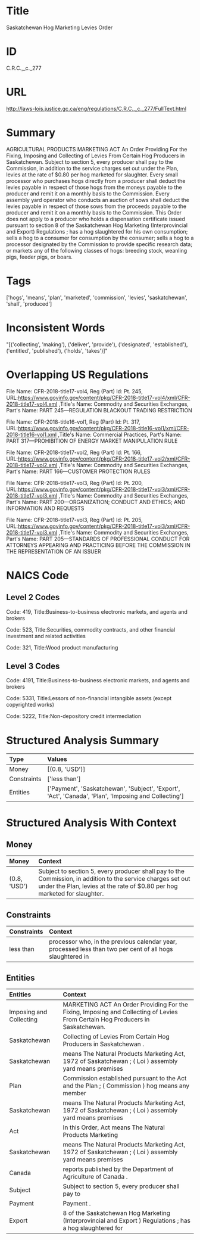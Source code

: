 # Title
Saskatchewan Hog Marketing Levies Order


# ID
C.R.C.,_c._277

# URL
http://laws-lois.justice.gc.ca/eng/regulations/C.R.C.,_c._277/FullText.html


# Summary
AGRICULTURAL PRODUCTS MARKETING ACT An Order Providing For the Fixing, Imposing and Collecting of Levies From Certain Hog Producers in Saskatchewan.
Subject to section 5, every producer shall pay to the Commission, in addition to the service charges set out under the Plan, levies at the rate of $0.80 per hog marketed for slaughter.
Every small processor who purchases hogs directly from a producer shall deduct the levies payable in respect of those hogs from the moneys payable to the producer and remit it on a monthly basis to the Commission.
Every assembly yard operator who conducts an auction of sows shall deduct the levies payable in respect of those sows from the proceeds payable to the producer and remit it on a monthly basis to the Commission.
This Order does not apply to a producer who holds a dispensation certificate issued pursuant to section 8 of the  Saskatchewan Hog Marketing (Interprovincial and Export) Regulations ; has a hog slaughtered for his own consumption; sells a hog to a consumer for consumption by the consumer; sells a hog to a processor designated by the Commission to provide specific research data; or markets any of the following classes of hogs: breeding stock, weanling pigs, feeder pigs, or boars.


# Tags
['hogs', 'means', 'plan', 'marketed', 'commission', 'levies', 'saskatchewan', 'shall', 'produced']


# Inconsistent Words
"[('collecting', 'making'), ('deliver', 'provide'), ('designated', 'established'), ('entitled', 'published'), ('holds', 'takes')]"


# Overlapping US Regulations
File Name: CFR-2018-title17-vol4, Reg (Part) Id: Pt. 245, URL:https://www.govinfo.gov/content/pkg/CFR-2018-title17-vol4/xml/CFR-2018-title17-vol4.xml
,Title's Name: Commodity and Securities Exchanges, Part's Name: PART 245—REGULATION BLACKOUT TRADING RESTRICTION

File Name: CFR-2018-title16-vol1, Reg (Part) Id: Pt. 317, URL:https://www.govinfo.gov/content/pkg/CFR-2018-title16-vol1/xml/CFR-2018-title16-vol1.xml
,Title's Name: Commercial Practices, Part's Name: PART 317—PROHIBITION OF ENERGY MARKET MANIPULATION RULE

File Name: CFR-2018-title17-vol2, Reg (Part) Id: Pt. 166, URL:https://www.govinfo.gov/content/pkg/CFR-2018-title17-vol2/xml/CFR-2018-title17-vol2.xml
,Title's Name: Commodity and Securities Exchanges, Part's Name: PART 166—CUSTOMER PROTECTION RULES

File Name: CFR-2018-title17-vol3, Reg (Part) Id: Pt. 200, URL:https://www.govinfo.gov/content/pkg/CFR-2018-title17-vol3/xml/CFR-2018-title17-vol3.xml
,Title's Name: Commodity and Securities Exchanges, Part's Name: PART 200—ORGANIZATION; CONDUCT AND ETHICS; AND INFORMATION AND REQUESTS

File Name: CFR-2018-title17-vol3, Reg (Part) Id: Pt. 205, URL:https://www.govinfo.gov/content/pkg/CFR-2018-title17-vol3/xml/CFR-2018-title17-vol3.xml
,Title's Name: Commodity and Securities Exchanges, Part's Name: PART 205—STANDARDS OF PROFESSIONAL CONDUCT FOR ATTORNEYS APPEARING AND PRACTICING BEFORE THE COMMISSION IN THE REPRESENTATION OF AN ISSUER




# NAICS Code
## Level 2 Codes
Code: 419, Title:Business-to-business electronic markets, and agents and brokers

Code: 523, Title:Securities, commodity contracts, and other financial investment and related activities

Code: 321, Title:Wood product manufacturing




## Level 3 Codes
Code: 4191, Title:Business-to-business electronic markets, and agents and brokers

Code: 5331, Title:Lessors of non-financial intangible assets (except copyrighted works)

Code: 5222, Title:Non-depository credit intermediation







# Structured Analysis Summary
| Type        | Values                                                                                               |
|:------------|:-----------------------------------------------------------------------------------------------------|
| Money       | [(0.8, 'USD')]                                                                                       |
| Constraints | ['less than']                                                                                        |
| Entities    | ['Payment', 'Saskatchewan', 'Subject', 'Export', 'Act', 'Canada', 'Plan', 'Imposing and Collecting'] |


# Structured Analysis With Context
 


## Money
| Money        | Context                                                                                                                                                                                  |
|:-------------|:-----------------------------------------------------------------------------------------------------------------------------------------------------------------------------------------|
| (0.8, 'USD') | Subject to section 5, every producer shall pay to the Commission, in addition to the service charges set out under the Plan, levies at the rate of $0.80 per hog marketed for slaughter. |


## Constraints
| Constraints   | Context                                                                                                   |
|:--------------|:----------------------------------------------------------------------------------------------------------|
| less than     | processor who, in the previous calendar year, processed less than two per cent of all hogs slaughtered in |


## Entities
| Entities                | Context                                                                                                                         |
|:------------------------|:--------------------------------------------------------------------------------------------------------------------------------|
| Imposing and Collecting | MARKETING ACT An Order Providing For the Fixing, Imposing and Collecting  of Levies From Certain Hog Producers in Saskatchewan. |
| Saskatchewan            | Collecting of Levies From Certain Hog Producers in Saskatchewan .                                                               |
| Saskatchewan            | means The Natural Products Marketing Act, 1972 of Saskatchewan ; ( Loi ) assembly yard means premises                           |
| Plan                    | Commission established pursuant to the Act and the Plan ; ( Commission ) hog means any member                                   |
| Saskatchewan            | means The Natural Products Marketing Act, 1972 of Saskatchewan ; ( Loi ) assembly yard means premises                           |
| Act                     | In this Order,  Act   means  The Natural Products Marketing                                                                     |
| Saskatchewan            | means The Natural Products Marketing Act, 1972 of Saskatchewan ; ( Loi ) assembly yard means premises                           |
| Canada                  | reports published by the Department of Agriculture of Canada .                                                                  |
| Subject                 | Subject to section 5, every producer shall pay to                                                                               |
| Payment                 | Payment .                                                                                                                       |
| Export                  | 8 of the Saskatchewan Hog Marketing (Interprovincial and Export ) Regulations ; has a hog slaughtered for                       |


